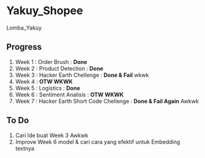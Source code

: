 # Yakuy_Shopee
Lomba_Yakuy
## Progress
1. Week 1 : Order Brush : <strong>Done</strong>
2. Week 2 : Product Detection : <strong>Done</strong>
3. Week 3 : Hacker Earth Chellenge : <strong>Done & Fail</strong> wkwk
4. Week 4 : <strong>OTW WKWK</strong>
5. Week 5 : Logistics : <strong>Done</strong>
6. Week 6 : Sentiment Analisis : <strong>OTW WKWK</strong>
7. Week 7 : Hacker Earth Short Code Chellenge : <strong>Done & Fail Again</strong> Awkwk
## To Do
1. Cari Ide buat Week 3 Awkwk
2. Improve Week 6 model & cari cara yang efektif untuk Embedding textnya